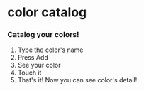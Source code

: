 # color catalog

### Catalog your colors!

1. Type the color's name
2. Press Add
3. See your color
4. Touch it
5. That's it! Now you can see color's detail!

